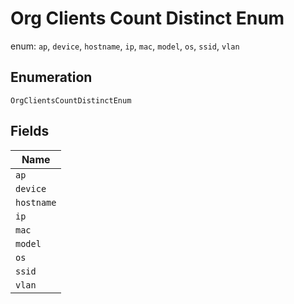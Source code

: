 
# Org Clients Count Distinct Enum

enum: `ap`, `device`, `hostname`, `ip`, `mac`, `model`, `os`, `ssid`, `vlan`

## Enumeration

`OrgClientsCountDistinctEnum`

## Fields

| Name |
|  --- |
| `ap` |
| `device` |
| `hostname` |
| `ip` |
| `mac` |
| `model` |
| `os` |
| `ssid` |
| `vlan` |

